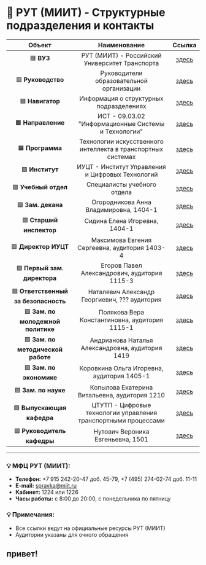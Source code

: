 # 🏫 РУТ (МИИТ) - Структурные подразделения и контакты

| Объект | Наименование | Ссылка |
|:------:|:------------:|:------:|
| 🟦 **ВУЗ** | РУТ (МИИТ) - Российский Университет Транспорта | [здесь](https://www.miit.ru) |
| 🟦 **Руководство** | Руководители образовательной организации | [здесь](https://www.miit.ru/sveden/managers) |
| 🟦 **Навигатор** | Информация о структурных подразделениях | [здесь](https://navigator-rut.ru) |
| 🟧 **Направление** | ИСТ - 09.03.02 "Информационные Системы и Технологии" | [здесь](https://rut-miit.ru/page/173407) |
| 🟧 **Программа** | Технологии искусственного интеллекта в транспортных системах | [здесь](https://imiit.ru/bachelor/ii-transport) |
| 🟩 **Институт** | ИУЦТ - Институт Управления и Цифровых Технологий | [здесь](https://imiit.ru) |
| 🟩 **Учебный отдел** | Специалисты учебного отдела | [здесь](https://www.miit.ru/depts/261/people) |
| 🟩 **Зам. декана** | Огородникова Анна Владимировна, 1404-1 | [здесь](https://rut-miit.ru/people/1196378) |
| 🟩 **Старший инспектор** | Сидина Елена Игоревна, 1404-1 | [здесь](https://www.miit.ru/people/39838) |
| 🟩 **Директор ИУЦТ** | Максимова Евгения Сергеевна, аудитория 1403-4 | [здесь](https://rut-miit.ru/people/42575) |
| 🟩 **Первый зам. директора** | Егоров Павел Александрович, аудитория 1115-3 | [здесь](https://www.miit.ru/people/30832) |
| 🟩 **Ответственный за безопасность** | Наталевич Александр Георгиевич, ??? аудитория | [здесь](https://www.miit.ru/people/1591) |
| 🟩 **Зам. по молодежной политике** | Полякова Вера Константиновна, аудитория 1115-1 | [здесь](https://www.miit.ru/people/129245) |
| 🟩 **Зам. по методической работе** | Андрианова Наталья Александровна, аудитория 1419 | [здесь](https://www.miit.ru/people/35002) |
| 🟩 **Зам. по экономике** | Коровкина Ольга Игоревна, аудитория 1405-1 | [здесь](https://www.miit.ru/people/36801) |
| 🟩 **Зам. по науке** | Копылова Екатерина Витальевна, аудитория 1210 | [здесь](https://www.miit.ru/people/20622) |
| 🟪 **Выпускающая кафедра** | ЦТУТП - Цифровые технологии управления транспортными процессами | [здесь](https://imiit.ru/kafedra/ctutp) |
| 🟪 **Руководитель кафедры** | Нутович Вероника Евгеньевна, 1501 | [здесь](https://www.miit.ru/people/5665) |

---

### 💡 МФЦ РУТ (МИИТ):
- **Телефон:** +7 915 242-20-47 доб. 45-79, +7 (495) 274-02-74 доб. 11-11  
- **E-mail:** spravka@miit.ru  
- **Кабинет:** 1224 или 1226  
- **Часы работы:** с 8:00 до 20:00, с понедельника по пятницу

### 💡 Примечания:
- Все ссылки ведут на официальные ресурсы РУТ (МИИТ)
- Аудитории указаны для очного обращения

## привет!